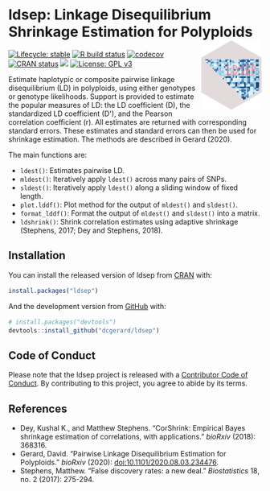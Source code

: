 
<!-- README.md is generated from README.Rmd. Please edit that file -->

# ldsep: Linkage Disequilibrium Shrinkage Estimation for Polyploids <a href='https://dcgerard.github.io/ldsep/'><img src='man/figures/logo.png' align="right" height="138" /></a>

<!-- badges: start -->

[![Lifecycle:
stable](https://img.shields.io/badge/lifecycle-stable-brightgreen.svg)](https://www.tidyverse.org/lifecycle/#stable)
[![R build
status](https://github.com/dcgerard/ldsep/workflows/R-CMD-check/badge.svg)](https://github.com/dcgerard/ldsep/actions)
[![codecov](https://codecov.io/gh/dcgerard/ldsep/branch/master/graph/badge.svg?token=J3ZRB8PAHY)](https://codecov.io/gh/dcgerard/ldsep)
[![CRAN
status](https://www.r-pkg.org/badges/version/ldsep)](https://CRAN.R-project.org/package=ldsep)
[![](http://cranlogs.r-pkg.org/badges/grand-total/ldsep)](https://cran.r-project.org/package=ldsep)
[![License: GPL
v3](https://img.shields.io/badge/License-GPL%20v3-blue.svg)](https://www.gnu.org/licenses/gpl-3.0)
<!-- badges: end -->

Estimate haplotypic or composite pairwise linkage disequilibrium (LD) in
polyploids, using either genotypes or genotype likelihoods. Support is
provided to estimate the popular measures of LD: the LD coefficient
\(D\), the standardized LD coefficient \(D'\), and the Pearson
correlation coefficient \(r\). All estimates are returned with
corresponding standard errors. These estimates and standard errors can
then be used for shrinkage estimation. The methods are described in
Gerard (2020).

The main functions are:

  - `ldest()`: Estimates pairwise LD.
  - `mldest()`: Iteratively apply `ldest()` across many pairs of SNPs.
  - `sldest()`: Iteratively apply `ldest()` along a sliding window of
    fixed length.
  - `plot.lddf()`: Plot method for the output of `mldest()` and
    `sldest()`.
  - `format_lddf()`: Format the output of `mldest()` and `sldest()` into
    a matrix.
  - `ldshrink()`: Shrink correlation estimates using adaptive shrinkage
    (Stephens, 2017; Dey and Stephens, 2018).

## Installation

You can install the released version of ldsep from
[CRAN](https://CRAN.R-project.org) with:

``` r
install.packages("ldsep")
```

And the development version from [GitHub](https://github.com/) with:

``` r
# install.packages("devtools")
devtools::install_github("dcgerard/ldsep")
```

## Code of Conduct

Please note that the ldsep project is released with a [Contributor Code
of
Conduct](https://contributor-covenant.org/version/2/0/CODE_OF_CONDUCT.html).
By contributing to this project, you agree to abide by its terms.

## References

  - Dey, Kushal K., and Matthew Stephens. “CorShrink: Empirical Bayes
    shrinkage estimation of correlations, with applications.” *bioRxiv*
    (2018): 368316.
  - Gerard, David. “Pairwise Linkage Disequilibrium Estimation for
    Polyploids.” *bioRxiv* (2020):
    [doi:10.1101/2020.08.03.234476](https://doi.org/10.1101/2020.08.03.234476).
  - Stephens, Matthew. “False discovery rates: a new deal.”
    *Biostatistics* 18, no. 2 (2017): 275-294.
